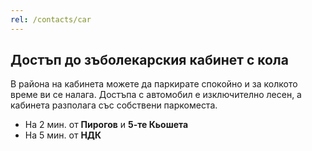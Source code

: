 ```yaml
---
rel: /contacts/car
---
```


## Достъп до зъболекарския кабинет с кола

В района на кабинета можете да паркирате спокойно и за колкото време ви се налага. Достъпа с автомобил е изключително лесен, а кабинета разполага със собствени паркоместа.

- На 2 мин. от **Пирогов** и **5-те Кьошета**
- На 5 мин. от **НДК**